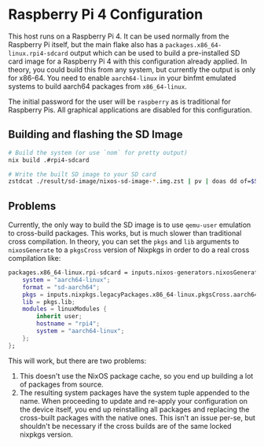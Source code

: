 # Raspberry Pi 4 Configuration
This host runs on a Raspberry Pi 4. It can be used normally from the Raspberry Pi itself, but
the main flake also has a `packages.x86_64-linux.rpi4-sdcard` output which can be used to build
a pre-installed SD card image for a Raspberry Pi 4 with this configuration already applied.
In theory, you could build this from any system, but currently the output is only for x86-64.
You need to enable `aarch64-linux` in your binfmt emulated systems to build aarch64 packages
from `x86_64-linux`.

The initial password for the user will be `raspberry` as is traditional for Raspberry Pis. All
graphical applications are disabled for this configuration.

## Building and flashing the SD Image

```sh
# Build the system (or use `nom` for pretty output)
nix build .#rpi4-sdcard

# Write the built SD image to your SD card
zstdcat ./result/sd-image/nixos-sd-image-*.img.zst | pv | doas dd of=$SDCARD_DEVICE
```

## Problems
Currently, the only way to build the SD image is to use `qemu-user` emulation to cross-build
packages. This works, but is much slower than traditional cross compilation. In theory, you
can set the `pkgs` and `lib` arguments to `nixosGenerate` to a `pkgsCross` version of Nixpkgs
in order to do a real cross compilation like:

```nix
packages.x86_64-linux.rpi-sdcard = inputs.nixos-generators.nixosGenerate rec {
    system = "aarch64-linux";
    format = "sd-aarch64";
    pkgs = inputs.nixpkgs.legacyPackages.x86_64-linux.pkgsCross.aarch64-multiplatform;
    lib = pkgs.lib;
    modules = linuxModules {
        inherit user;
        hostname = "rpi4";
        system = "aarch64-linux";
    };
};
```

This will work, but there are two problems:

1. This doesn't use the NixOS package cache, so you end up building a lot of packages from source.
2. The resulting system packages have the system tuple appended to the name. When proceeding to update
   and re-apply your configuration on the device itself, you end up reinstalling all packages and
   replacing the cross-built packages with the native ones. This isn't an issue per-se, but shouldn't
   be necessary if the cross builds are of the same locked nixpkgs version.
